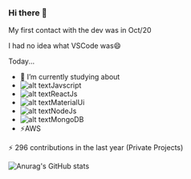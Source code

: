 ### Hi there 👋

<!--
**RobertAndrade27/RobertAndrade27** is a ✨ _special_ ✨ repository because its `README.md` (this file) appears on your GitHub profile.

Here are some ideas to get you started:

- 🔭 I’m currently working on ...
- 🌱 I’m currently learning ...
- 👯 I’m looking to collaborate on ...
- 🤔 I’m looking for help with ...
- 💬 Ask me about ...
- 📫 How to reach me: ...
- 😄 Pronouns: ...
- ⚡ Fun fact: ...
-->

My first contact with the dev was in Oct/20

I had no idea what VSCode was😄

Today...

- 🌱 I’m currently studying about
- ![alt text](https://i.ibb.co/RSm83v6/js.png)Javscript
- ![alt text](https://i.ibb.co/ZSzgFgs/react22.png)ReactJs
- ![alt text](https://i.ibb.co/BnCBn6Y/material.png)MaterialUi
- ![alt text](https://i.ibb.co/kSvTrKx/node.png)NodeJs
- ![alt text](https://i.ibb.co/Jn2sMR7/mongo.png)MongoDB
- ⚡AWS

⚡ 296 contributions in the last year (Private Projects)

![Anurag's GitHub stats](https://github-readme-stats.vercel.app/api?username=RobertAndrade27&show_icons=true&theme=dracula)
